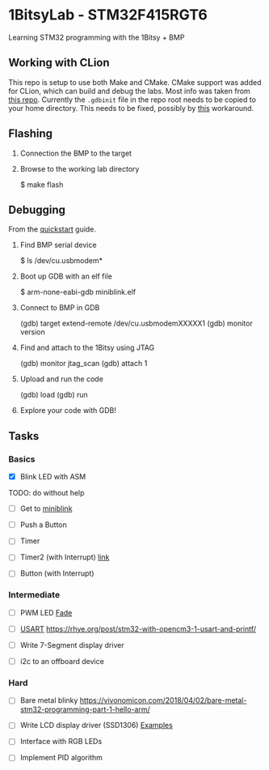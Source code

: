 # 1BitsyLab - STM32F415RGT6
Learning STM32 programming with the 1Bitsy + BMP

## Working with CLion

This repo is setup to use both Make and CMake. CMake support was added for CLion, which can build and debug the labs. Most info was taken from [this repo](https://github.com/StanislavLakhtin/clion_freertos_stm32f103_template). Currently the `.gdbinit` file in the repo root needs to be copied to your home directory. This needs to be fixed, possibly by [this](https://github.com/nagelkl/clion_embedded/blob/master/setup_gdbinit.bat) workaround.


## Flashing

1) Connection the BMP to the target

2) Browse to the working lab directory

    $ make flash


## Debugging

From the [quickstart](https://1bitsy.org/overview/quickstart/) guide.

1) Find BMP serial device

    $ ls /dev/cu.usbmodem*

2) Boot up GDB with an elf file

    $ arm-none-eabi-gdb miniblink.elf

3) Connect to BMP in GDB

    (gdb) target extend-remote /dev/cu.usbmodemXXXXX1
    (gdb) monitor version

4) Find and attach to the 1Bitsy using JTAG

    (gdb) monitor jtag_scan
    (gdb) attach 1

5) Upload and run the code

    (gdb) load
    (gdb) run

6) Explore your code with GDB!


## Tasks

### Basics

- [x] Blink LED with ASM

TODO: do without help
- [ ] Get to [miniblink](https://github.com/1Bitsy/1bitsy-examples/tree/master/examples/1bitsy/miniblink)


- [ ] Push a Button
- [ ] Timer
- [ ] Timer2 (with Interrupt)
[link](https://github.com/1Bitsy/1bitsy-examples/blob/master/examples/1bitsy/timer2_blink/timer2_blink.c)
- [ ] Button (with Interrupt)


### Intermediate

- [ ] PWM LED [Fade](https://github.com/1Bitsy/1bitsy-examples/blob/master/examples/1bitsy/pwmledfade/pwmledfade.c)

- [ ] [USART](https://github.com/1Bitsy/1bitsy-examples/blob/master/examples/1bitsy/usart/usart.c)
https://rhye.org/post/stm32-with-opencm3-1-usart-and-printf/

- [ ] Write 7-Segment display driver
- [ ] i2c to an offboard device

### Hard

- [ ] Bare metal blinky
https://vivonomicon.com/2018/04/02/bare-metal-stm32-programming-part-1-hello-arm/


- [ ] Write LCD display driver (SSD1306)
[Examples](https://github.com/1Bitsy/1bitsy-examples/tree/master/examples/1bitsy)
- [ ] Interface with RGB LEDs
- [ ] Implement PID algorithm

